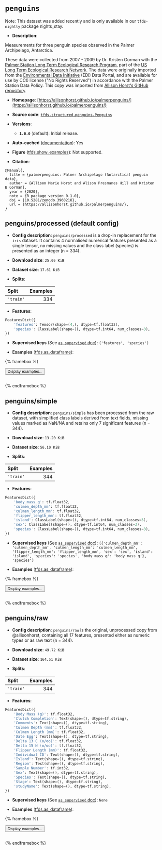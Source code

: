 <div itemscope itemtype="http://schema.org/Dataset">
  <div itemscope itemprop="includedInDataCatalog" itemtype="http://schema.org/DataCatalog">
    <meta itemprop="name" content="TensorFlow Datasets" />
  </div>
  <meta itemprop="name" content="penguins" />
  <meta itemprop="description" content="Measurements for three penguin species observed in the Palmer Archipelago, Antarctica.&#10;&#10;These data were collected from 2007 - 2009 by Dr. Kristen Gorman with the [Palmer&#10;Station Long Term Ecological Research Program](https://pal.lternet.edu/), part&#10;of the [US Long Term Ecological Research Network](https://lternet.edu/). The&#10;data were originally imported from the [Environmental Data&#10;Initiative](https://environmentaldatainitiative.org/) (EDI) Data Portal, and are&#10;available for use by CC0 license (&quot;No Rights Reserved&quot;) in accordance with the&#10;Palmer Station Data Policy. This copy was imported from [Allison Horst&#x27;s GitHub&#10;repository](https://allisonhorst.github.io/palmerpenguins/articles/intro.html).&#10;&#10;To use this dataset:&#10;&#10;```python&#10;import tensorflow_datasets as tfds&#10;&#10;ds = tfds.load(&#x27;penguins&#x27;, split=&#x27;train&#x27;)&#10;for ex in ds.take(4):&#10;  print(ex)&#10;```&#10;&#10;See [the guide](https://www.tensorflow.org/datasets/overview) for more&#10;informations on [tensorflow_datasets](https://www.tensorflow.org/datasets).&#10;&#10;" />
  <meta itemprop="url" content="https://www.tensorflow.org/datasets/catalog/penguins" />
  <meta itemprop="sameAs" content="https://allisonhorst.github.io/palmerpenguins/" />
  <meta itemprop="citation" content="@Manual{,&#10;  title = {palmerpenguins: Palmer Archipelago (Antarctica) penguin data},&#10;  author = {Allison Marie Horst and Alison Presmanes Hill and Kristen B Gorman},&#10;  year = {2020},&#10;  note = {R package version 0.1.0},&#10;  doi = {10.5281/zenodo.3960218},&#10;  url = {https://allisonhorst.github.io/palmerpenguins/},&#10;}" />
</div>

# `penguins`


Note: This dataset was added recently and is only available in our
`tfds-nightly` package
<span class="material-icons" title="Available only in the tfds-nightly package">nights_stay</span>.

*   **Description**:

Measurements for three penguin species observed in the Palmer Archipelago,
Antarctica.

These data were collected from 2007 - 2009 by Dr. Kristen Gorman with the
[Palmer Station Long Term Ecological Research Program](https://pal.lternet.edu/),
part of the [US Long Term Ecological Research Network](https://lternet.edu/).
The data were originally imported from the
[Environmental Data Initiative](https://environmentaldatainitiative.org/) (EDI)
Data Portal, and are available for use by CC0 license ("No Rights Reserved") in
accordance with the Palmer Station Data Policy. This copy was imported from
[Allison Horst's GitHub repository](https://allisonhorst.github.io/palmerpenguins/articles/intro.html).

*   **Homepage**:
    [https://allisonhorst.github.io/palmerpenguins/](https://allisonhorst.github.io/palmerpenguins/)

*   **Source code**:
    [`tfds.structured.penguins.Penguins`](https://github.com/tensorflow/datasets/tree/master/tensorflow_datasets/structured/penguins/penguins.py)

*   **Versions**:

    *   **`1.0.0`** (default): Initial release.

*   **Auto-cached**
    ([documentation](https://www.tensorflow.org/datasets/performances#auto-caching)):
    Yes

*   **Figure**
    ([tfds.show_examples](https://www.tensorflow.org/datasets/api_docs/python/tfds/visualization/show_examples)):
    Not supported.

*   **Citation**:

```
@Manual{,
  title = {palmerpenguins: Palmer Archipelago (Antarctica) penguin data},
  author = {Allison Marie Horst and Alison Presmanes Hill and Kristen B Gorman},
  year = {2020},
  note = {R package version 0.1.0},
  doi = {10.5281/zenodo.3960218},
  url = {https://allisonhorst.github.io/palmerpenguins/},
}
```


## penguins/processed (default config)

*   **Config description**: `penguins/processed` is a drop-in replacement for
    the `iris` dataset. It contains 4 normalised numerical features presented as
    a single tensor, no missing values and the class label (species) is
    presented as an integer (n = 334).

*   **Download size**: `25.05 KiB`

*   **Dataset size**: `17.61 KiB`

*   **Splits**:

Split     | Examples
:-------- | -------:
`'train'` | 334

*   **Features**:

```python
FeaturesDict({
    'features': Tensor(shape=(4,), dtype=tf.float32),
    'species': ClassLabel(shape=(), dtype=tf.int64, num_classes=3),
})
```

*   **Supervised keys** (See
    [`as_supervised` doc](https://www.tensorflow.org/datasets/api_docs/python/tfds/load#args)):
    `('features', 'species')`

*   **Examples**
    ([tfds.as_dataframe](https://www.tensorflow.org/datasets/api_docs/python/tfds/as_dataframe)):

<!-- mdformat off(HTML should not be auto-formatted) -->

{% framebox %}

<button id="displaydataframe">Display examples...</button>
<div id="dataframecontent" style="overflow-x:auto"></div>
<script src="https://www.gstatic.com/external_hosted/jquery2.min.js"></script>
<script>
var url = "https://storage.googleapis.com/tfds-data/visualization/dataframe/penguins-processed-1.0.0.html";
$(document).ready(() => {
  $("#displaydataframe").click((event) => {
    // Disable the button after clicking (dataframe loaded only once).
    $("#displaydataframe").prop("disabled", true);

    // Pre-fetch and display the content
    $.get(url, (data) => {
      $("#dataframecontent").html(data);
    }).fail(() => {
      $("#dataframecontent").html(
        'Error loading examples. If the error persist, please open '
        + 'a new issue.'
      );
    });
  });
});
</script>

{% endframebox %}

<!-- mdformat on -->

## penguins/simple

*   **Config description**: `penguins/simple` has been processed from the raw
    dataset, with simplified class labels derived from text fields, missing
    values marked as NaN/NA and retains only 7 significant features (n = 344).

*   **Download size**: `13.20 KiB`

*   **Dataset size**: `56.10 KiB`

*   **Splits**:

Split     | Examples
:-------- | -------:
`'train'` | 344

*   **Features**:

```python
FeaturesDict({
    'body_mass_g': tf.float32,
    'culmen_depth_mm': tf.float32,
    'culmen_length_mm': tf.float32,
    'flipper_length_mm': tf.float32,
    'island': ClassLabel(shape=(), dtype=tf.int64, num_classes=3),
    'sex': ClassLabel(shape=(), dtype=tf.int64, num_classes=3),
    'species': ClassLabel(shape=(), dtype=tf.int64, num_classes=3),
})
```

*   **Supervised keys** (See
    [`as_supervised` doc](https://www.tensorflow.org/datasets/api_docs/python/tfds/load#args)):
    `({'culmen_depth_mm': 'culmen_depth_mm', 'culmen_length_mm':
    'culmen_length_mm', 'flipper_length_mm': 'flipper_length_mm', 'sex': 'sex',
    'island': 'island', 'species': 'species', 'body_mass_g': 'body_mass_g'},
    'species')`

*   **Examples**
    ([tfds.as_dataframe](https://www.tensorflow.org/datasets/api_docs/python/tfds/as_dataframe)):

<!-- mdformat off(HTML should not be auto-formatted) -->

{% framebox %}

<button id="displaydataframe">Display examples...</button>
<div id="dataframecontent" style="overflow-x:auto"></div>
<script src="https://www.gstatic.com/external_hosted/jquery2.min.js"></script>
<script>
var url = "https://storage.googleapis.com/tfds-data/visualization/dataframe/penguins-simple-1.0.0.html";
$(document).ready(() => {
  $("#displaydataframe").click((event) => {
    // Disable the button after clicking (dataframe loaded only once).
    $("#displaydataframe").prop("disabled", true);

    // Pre-fetch and display the content
    $.get(url, (data) => {
      $("#dataframecontent").html(data);
    }).fail(() => {
      $("#dataframecontent").html(
        'Error loading examples. If the error persist, please open '
        + 'a new issue.'
      );
    });
  });
});
</script>

{% endframebox %}

<!-- mdformat on -->

## penguins/raw

*   **Config description**: `penguins/raw` is the original, unprocessed copy
    from @allisonhorst, containing all 17 features, presented either as numeric
    types or as raw text (n = 344).

*   **Download size**: `49.72 KiB`

*   **Dataset size**: `164.51 KiB`

*   **Splits**:

Split     | Examples
:-------- | -------:
`'train'` | 344

*   **Features**:

```python
FeaturesDict({
    'Body Mass (g)': tf.float32,
    'Clutch Completion': Text(shape=(), dtype=tf.string),
    'Comments': Text(shape=(), dtype=tf.string),
    'Culmen Depth (mm)': tf.float32,
    'Culmen Length (mm)': tf.float32,
    'Date Egg': Text(shape=(), dtype=tf.string),
    'Delta 13 C (o/oo)': tf.float32,
    'Delta 15 N (o/oo)': tf.float32,
    'Flipper Length (mm)': tf.float32,
    'Individual ID': Text(shape=(), dtype=tf.string),
    'Island': Text(shape=(), dtype=tf.string),
    'Region': Text(shape=(), dtype=tf.string),
    'Sample Number': tf.int32,
    'Sex': Text(shape=(), dtype=tf.string),
    'Species': Text(shape=(), dtype=tf.string),
    'Stage': Text(shape=(), dtype=tf.string),
    'studyName': Text(shape=(), dtype=tf.string),
})
```

*   **Supervised keys** (See
    [`as_supervised` doc](https://www.tensorflow.org/datasets/api_docs/python/tfds/load#args)):
    `None`

*   **Examples**
    ([tfds.as_dataframe](https://www.tensorflow.org/datasets/api_docs/python/tfds/as_dataframe)):

<!-- mdformat off(HTML should not be auto-formatted) -->

{% framebox %}

<button id="displaydataframe">Display examples...</button>
<div id="dataframecontent" style="overflow-x:auto"></div>
<script src="https://www.gstatic.com/external_hosted/jquery2.min.js"></script>
<script>
var url = "https://storage.googleapis.com/tfds-data/visualization/dataframe/penguins-raw-1.0.0.html";
$(document).ready(() => {
  $("#displaydataframe").click((event) => {
    // Disable the button after clicking (dataframe loaded only once).
    $("#displaydataframe").prop("disabled", true);

    // Pre-fetch and display the content
    $.get(url, (data) => {
      $("#dataframecontent").html(data);
    }).fail(() => {
      $("#dataframecontent").html(
        'Error loading examples. If the error persist, please open '
        + 'a new issue.'
      );
    });
  });
});
</script>

{% endframebox %}

<!-- mdformat on -->